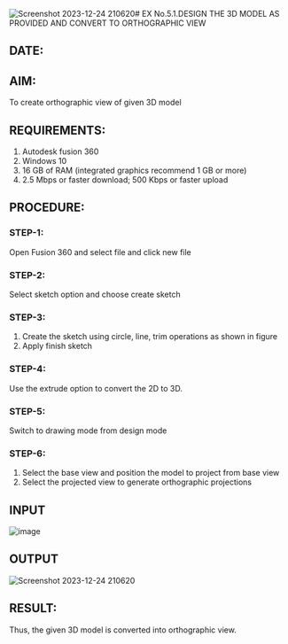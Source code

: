 ![Screenshot 2023-12-24 210620](https://github.com/sowmii76/EX-No.5.1.-DESIGN-THE-3D-MODEL-AS-PROVIDED-AND-CONVERT-TO-ORTHOGRAPHIC-VIEW/assets/146059163/504a84ee-bb10-4a42-b16f-cb7ddeb582a2)# EX No.5.1.DESIGN THE 3D MODEL AS PROVIDED AND CONVERT TO ORTHOGRAPHIC VIEW
## DATE:

## AIM: 
To create orthographic view of given 3D model

## REQUIREMENTS: 
1. Autodesk fusion 360
2. Windows 10
3. 16 GB of RAM (integrated graphics recommend 1 GB or more)
4. 2.5 Mbps or faster download; 500 Kbps or faster upload 

## PROCEDURE:

### STEP-1:
Open Fusion 360 and select file and click new file

### STEP-2:
Select sketch option and choose create sketch

### STEP-3: 
1. Create the sketch using circle, line, trim operations as shown in figure
2. Apply finish sketch 

### STEP-4:
 Use the extrude option to convert the 2D to 3D.

### STEP-5:
Switch to drawing mode from design mode 
          
### STEP-6:
1. Select the base view and position the model to project from base view 
2. Select the projected view to generate orthographic projections

## INPUT
![image](https://user-images.githubusercontent.com/113594316/199408705-ed302b2a-90c3-41c0-9cc4-791a93366e2a.png)

## OUTPUT

![Screenshot 2023-12-24 210620](https://github.com/sowmii76/EX-No.5.1.-DESIGN-THE-3D-MODEL-AS-PROVIDED-AND-CONVERT-TO-ORTHOGRAPHIC-VIEW/assets/146059163/3a760a1f-d91d-499d-9866-fabfc0b76591)

## RESULT:

Thus, the given 3D model is converted into orthographic view.


